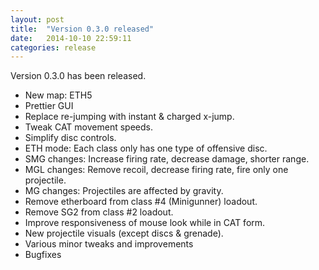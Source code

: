 ```yaml
---
layout: post
title:  "Version 0.3.0 released"
date:   2014-10-10 22:59:11
categories: release
---
```


Version 0.3.0 has been released.

- New map: ETH5
- Prettier GUI
- Replace re-jumping with instant & charged x-jump.
- Tweak CAT movement speeds.
- Simplify disc controls.
- ETH mode: Each class only has one type of offensive disc.
- SMG changes: Increase firing rate, decrease damage, shorter range.
- MGL changes: Remove recoil, decrease firing rate, fire only one projectile.
- MG changes: Projectiles are affected by gravity.
- Remove etherboard from class #4 (Minigunner) loadout.
- Remove SG2 from class #2 loadout.
- Improve responsiveness of mouse look while in CAT form.
- New projectile visuals (except discs & grenade).
- Various minor tweaks and improvements
- Bugfixes
